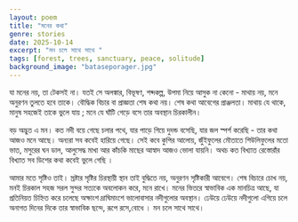 ```yaml
---
layout: poem
title: "মনের কথা"
genre: stories
date: 2025-10-14
excerpt: "মন চলে সাথে সাথে "
tags: [forest, trees, sanctuary, peace, solitude]
background_image: "bataseporager.jpg"
---
```


যা মনের নয়, তা টেকসই না। যতই সে অলঙ্কার, বিভূষণ, শব্দকল্প, উপমা নিয়ে আসুক না কেনো - মাথায় নয়, মনে অনুরণন তুলতে হবে তাকে। বৌদ্ধিক বিচার বা প্রাজ্ঞতা শেষ কথা নয়। শেষ কথা আবেগের প্রাঞ্জলতা। মাথায় যে থাকে, মানুষ সহজেই তাকে ভুলে যায় ; মনে যে ঘাঁটি গেড়ে বসে তার অবস্থান চিরকালীন। 

বড় অদ্ভুত এ মন। কত নদী বয়ে গেছে চলার পথে, যার পাড়ে গিয়ে দুদন্ড বসেছি, যার জল স্পর্শ করেছি - তার কথা আজও মনে আছে। অন্যরা সব কবেই হারিয়ে গেছে। সেই কবে কুপির আলোয়, জুঁইফুলের মৌতাতে শিউলিফুলের মতো ভাত, মসুরের ঘন ডাল, আলুসেদ্ধ মাখা আর কাঁচকি মাছের আস্বাদ আজও ভোলা যায়নি। অথচ কত বিখ্যাত রেস্তোরাঁর বিখ্যাত সব ডিশের কথা কবেই ভুলে গেছি । 

আমার মতে সৃষ্টিও তাই। স্রষ্টার সৃষ্টির চিরস্থায়ী স্থান তাই বুদ্ধিতে নয়, অনুরণন সৃষ্টিকারী আবেগে। শেষ বিচারে চোখ নয়, মনই চিরকাল সহজ সরল সুন্দর সত্যকে অবলোকন করে, মনে রাখে। মনের ভিতরে স্বাভাবিক এক মানচিত্র আছে, যা প্রতিনিয়ত চিহ্নিত করে চলেছে অক্ষাংশ দ্রাঘিমাংশে ভালোবাসার নদীগুলোর অবস্থান। ঢেউয়ে ঢেউয়ে নদীগুলো এগিয়ে চলে অনাগত দিনের দিকে তার স্বাভাবিক ছন্দে, রূপে রসে,বোধে । মন চলে সাথে সাথে।
